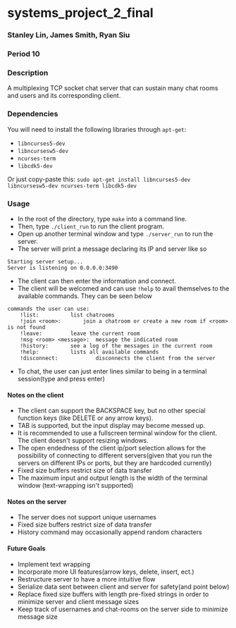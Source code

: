 # systems_project_2_final
### Stanley Lin, James Smith, Ryan Siu
### Period 10

### Description
A multiplexing TCP socket chat server that can sustain many chat rooms and users and its corresponding client.

### Dependencies
You will need to install the following libraries through `apt-get`:

* `libncurses5-dev`
* `libncursesw5-dev`
* `ncurses-term`
* `libcdk5-dev`

Or just copy-paste this: `sudo apt-get install libncurses5-dev libncursesw5-dev ncurses-term libcdk5-dev`

### Usage
* In the root of the directory, type `make` into a command line.
* Then, type `./client_run` to run the client program.
* Open up another terminal window and type `./server_run` to run the server.
* The server will print a message declaring its IP and server like so 
```
Starting server setup...
Server is listening on 0.0.0.0:3490
```
* The client can then enter the information and connect.
* The client will be welcomed and can use `!help` to avail themselves to the available commands. They can be seen below
```
commands the user can use:
	!list:			list chatrooms
	!join <room>:		join a chatroom or create a new room if <room> is not found
	!leave:			leave the current room
	!msg <room> <message>:	message the indicated room
	!history:		see a log of the messages in the current room
	!help:			lists all available commands
	!disconnect:	        disconnects the client from the server
```
* To chat, the user can just enter lines similar to being in a terminal session(type and press enter)

#### Notes on the client
* The client can support the BACKSPACE key, but no other special function keys (like DELETE or any arrow keys).
* TAB is supported, but the input display may become messed up.
* It is recommended to use a fullscreen terminal window for the client. The client doesn't support resizing windows.
* The open endedness of the client ip/port selection allows for the possibility of connecting to different servers(given that you run the servers on different IPs or ports, but they are hardcoded currently)
* Fixed size buffers restrict size of data transfer
* The maximum input and output length is the width of the terminal window (text-wrapping isn't supported)

#### Notes on the server 
* The server does not support unique usernames
* Fixed size buffers restrict size of data transfer
* History command may occasionally append random characters

#### Future Goals
* Implement text wrapping
* Incorporate more UI features(arrow keys, delete, insert, ect.)
* Restructure server to have a more intuitive flow
* Serialize data sent between client and server for safety(and point below)
* Replace fixed size buffers with length pre-fixed strings in order to minimize server and client message sizes
* Keep track of usernames and chat-rooms on the server side to minimize message size
